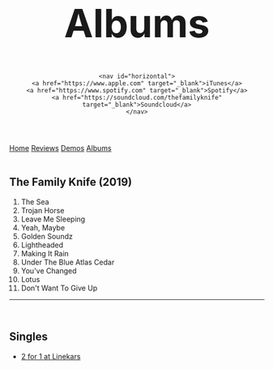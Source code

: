 <!DOCTYPE html>
<html lang="en">
<head>
	<meta charset="utf-8" />
	<link rel="Stylesheet" href="tfk.css">
	<title>TFK - Albums</title>
		<script src="http://code.jquery.com/jquery-2.1.4.min.js"></script>
<script>
    $(function(){
        $('a').each(function(){
            if ($(this).prop('href') == window.location.href) {
                $(this).addClass('active'); $(this).parents('li').addClass('active');
            }
        });
    });
</script>
</head>
<body>

<header id="header-background"> 
	<h1 style="font-size:8vw;">Albums</h1>
	
	<nav id="horizontal">
	<a href="https://www.apple.com" target="_blank">iTunes</a>
	<a href="https://www.spotify.com" target="_blank">Spotify</a>
	<a href="https://soundcloud.com/thefamilyknife" target="_blank">Soundcloud</a>
	</nav>
</header>

<main>

<nav class="sidenav">
	<a href="home.md">Home</a>
	<a href="reviews.md">Reviews</a>
	<a href="demos.md">Demos</a>
	<a href="albums.md">Albums</a>
</nav>

<section>
<br>
<h2>The Family Knife (2019)</h2>
	<ol>
	<li>The Sea
	<li>Trojan Horse
	<li>Leave Me Sleeping
	<li>Yeah, Maybe
	<li>Golden Soundz
	<li>Lightheaded
	<li>Making It Rain
	<li>Under The Blue Atlas Cedar
	<li>You've Changed
	<li>Lotus
	<li>Don't Want To Give Up</li>
	</ol>
</section>

<hr>

<section>
<br>
<h2>Singles</h2>
	<ul class="player">
	<li> <a href="2 for 1 at Linekars Mastered.wav" target="_blank">2 for 1 at Linekars</a></li> 
	</ul>
</section>

</main>

</body>
</html>
